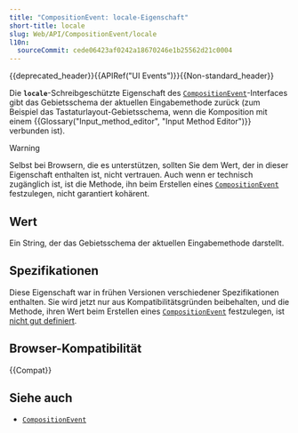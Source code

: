 ```yaml
---
title: "CompositionEvent: locale-Eigenschaft"
short-title: locale
slug: Web/API/CompositionEvent/locale
l10n:
  sourceCommit: cede06423af0242a18670246e1b25562d21c0004
---
```


{{deprecated_header}}{{APIRef("UI Events")}}{{Non-standard_header}}

Die **`locale`**-Schreibgeschützte Eigenschaft des
[`CompositionEvent`](/de/docs/Web/API/CompositionEvent)-Interfaces gibt das Gebietsschema der aktuellen Eingabemethode zurück
(zum Beispiel das Tastaturlayout-Gebietsschema, wenn die Komposition mit einem {{Glossary("Input_method_editor", "Input Method Editor")}} verbunden ist).

> [!WARNING]
> Selbst bei Browsern, die es unterstützen, sollten Sie dem Wert, der in dieser Eigenschaft enthalten ist, nicht vertrauen.
> Auch wenn er technisch zugänglich ist, ist die Methode, ihn beim Erstellen eines [`CompositionEvent`](/de/docs/Web/API/CompositionEvent)
> festzulegen, nicht garantiert kohärent.

## Wert

Ein String, der das Gebietsschema der aktuellen Eingabemethode darstellt.

## Spezifikationen

Diese Eigenschaft war in frühen Versionen verschiedener Spezifikationen enthalten. Sie wird jetzt nur aus Kompatibilitätsgründen beibehalten, und die Methode,
ihren Wert beim Erstellen eines [`CompositionEvent`](/de/docs/Web/API/CompositionEvent) festzulegen, ist [nicht gut definiert](https://github.com/w3c/uievents/issues/48).

## Browser-Kompatibilität

{{Compat}}

## Siehe auch

- [`CompositionEvent`](/de/docs/Web/API/CompositionEvent)
